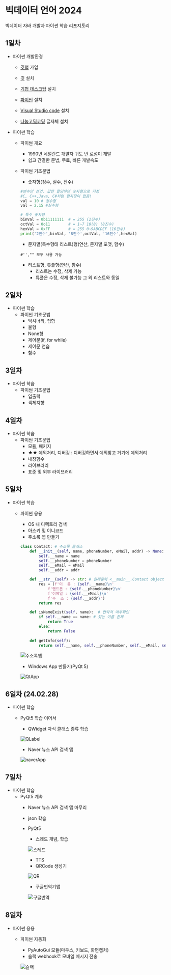 # 빅데이터 언어 2024
빅데이터 자바 개발자 파이썬 학습 리포지토리

## 1일차
- 파이썬 개발환경 
    - [깃헙](http://github.com/) 가입

    - [깃](http://git-scm.com/download/win) 설치
    
    - [기헙 데스크탑](http://desktop.github.com/) 설치
    
    - [파이썬](http://python.org) 설치
        
    - [Visual Studio code](https://code.visualstudio.com/download) 설치

    - [나눔고딕코딩](http://github.com/naver/nanumfont) 글자체 설치

- 파이썬 학습   
    - 파이썬 개요
        - 1990년 네덜란드 개발자 귀도 반 로섬이 개발
        - 쉽고 간결한 문법, 무료, 빠른 개발속도
    - 파이썬 기초문법
        - 숫자형(정수, 실수, 진수)

        ```python
        #변수만 선언, 값만 할당하면 숫자형으로 지정
        #C, C++,Java, C#처럼 형지정이 없음!
        val = 10 # 정수형
        val = 2.15 #실수형
        
        # 특수 숫자형
        binVal = 0b11111111  # = 255 (2진수)
        octVal = 0o11        # = 1~7 10(8) (8진수)
        hexVal = 0xFF        # = 255 0~9ABCDEF (16진수)
        print('2진수',binVal, '8진수',octVal, '16진수',hexVal)
        ```
        - 문자열(특수형태 리스트)형(연산, 문자열 포맷, 함수)
        ```phthon
        #'',"" 모두 사용 가능
        ```
        - 리스트형, 튜플형(연산, 함수)
            - 리스트는 수정, 삭제 가능
            - 튜플은 수정, 삭제 불가능 그 외 리스트와 동일

## 2일차
- 파이썬 학습
    - 파이썬 기초문법
        - 딕셔너리, 집합
        - 불형
        - None형
        - 제어문(if, for while)
        - 제어문 연습
        - 함수

## 3일차
- 파이썬 학습
    - 파이썬 기초문법
        - 입출력
        - 객체지향
        
## 4일차
- 파이썬 학습
    - 파이썬 기초문법
        - 모듈, 패키지
        - ★★ 예외처리, 디버깅 : 디버깅하면서 예외찾고 거기에 예외처리
        - 내장함수
        - 라이브러리
        - 표준 및 외부 라이브러리

## 5일차
- 파이썬 학습
    - 파이썬 응용
        - OS 내 디렉토리 검색
        - 아스키 및 이니코드
        - 주소록 앱 만들기

        ```python
        class Contact: # 주소록 클래스
            def __init__(self, name, phoneNumber, eMail, addr) -> None: # 생성자
                self.__name = name
                self.__phoneNumber = phoneNumber
                self.__eMail = eMail
                self.__addr = addr

            def __str__(self) -> str: # 원래출력 <__main__.Contact object at 0x0000024500772150>  # 사용자가 원하는 형태로 출력
                res = (f'이  름 : {self.__name}\n'
                    f'핸드폰 : {self.__phoneNumber}\n'
                    f'이메일 : {self.__eMail}\n'
                    f'주  소 : {self.__addr}')
                return res
        
            def isNameExist(self, name):  # 연락처 여부확인
                if self.__name == name: # 찾는 이름 존재
                    return True
                else:
                    return False
            
            def getInfo(self):
                return self.__name, self.__phoneNumber, self.__eMail, self.__addr
        ```

        ![주소록앱](https://raw.githubusercontent.com/ChnagHyun/java-bigdata-2024/main/images/bigdata01.gif)

        - Windows App 만들기(PyQt 5)

        ![QtApp](https://raw.githubusercontent.com/ChnagHyun/java-bigdata-2024/main/images/bigdata02.gif)

## 6일차 (24.02.28)
- 파이썬 학습
    - PyQt5 학습 이어서
        - QWidget 자식 클래스 종류 학습

        ![QLabel](https://raw.githubusercontent.com/ChnagHyun/java-bigdata-2024/main/images/bigdata03.png)

        - Naver 뉴스 API 검색 앱

        ![naverApp](https://raw.githubusercontent.com/ChnagHyun/java-bigdata-2024/main/images/bigdata04.png)

## 7일차 
- 파이썬 학습
    - PyQt5 계속
        - Naver 뉴스 API 검색 앱 마무리
        - json 학습
        - PyQt5
             - 스레드 개념, 학습

             ![스레드](https://raw.githubusercontent.com/ChnagHyun/java-bigdata-2024/main/images/bigdata05.png)

             - TTS
             - QRCode 생성기

             ![QR](https://raw.githubusercontent.com/ChnagHyun/java-bigdata-2024/main/images/bigdata06.png)

             - 구글번역기앱

             ![구글번역](https://raw.githubusercontent.com/ChnagHyun/java-bigdata-2024/main/images/bigdata07.png)

## 8일차
- 파이썬 응용
    - 파이썬 자동화
        - PyAutoGui 모듈(마우스, 키보드, 화면캡처)
        - 슬랙 webhook로 모바일 메시지 전송

        ![슬랙](https://raw.githubusercontent.com/ChnagHyun/java-bigdata-2024/main/images/bigdata08.jpg)

